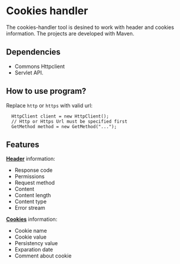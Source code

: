 # Cookies handler

The cookies-handler tool is desined to work with header and cookies information. The projects are developed with Maven.

## Dependencies

- Commons Httpclient
- Servlet API.

## How to use program?

Replace `http` or `https` with valid url:

      HttpClient client = new HttpClient();
      // Http or Https Url must be specified first
      GetMethod method = new GetMethod("...");

## Features

[**Header**](http://docs.oracle.com/javase/7/docs/api/java/net/HttpURLConnection.html) information:

- Response code
- Permissions
- Request method
- Content
- Content length
- Content type
- Error stream

[**Cookies**](https://hc.apache.org/httpclient-3.x/apidocs/org/apache/commons/httpclient/Cookie.html) information:

- Cookie name
- Cookie value
- Persistency value
- Exparation date
- Comment about cookie
